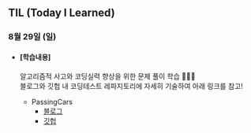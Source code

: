 ## TIL (Today I Learned)

### 8월 29일 (일)

- #### [학습내용]
  
  알고리즘적 사고와 코딩실력 향상을 위한 문제 풀이 학습 🧑🏻‍💻   
  블로그와 깃헙 내 코딩테스트 레파지토리에 자세히 기술하여 아래 링크를 참고!
  
  - PassingCars
    - [블로그](https://green1229.tistory.com/170)
    - [깃헙](https://github.com/GREENOVER/CodingTest/tree/main/합_PassingCars)

